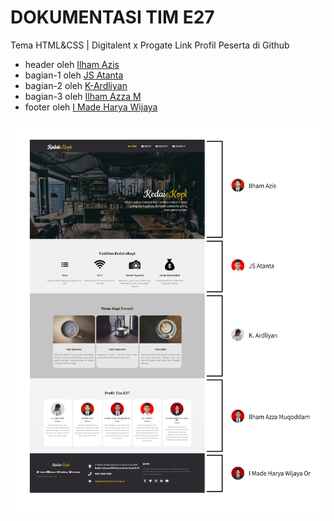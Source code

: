 # DOKUMENTASI TIM E27
Tema HTML&CSS | Digitalent x Progate
Link Profil Peserta di Github
- header oleh [Ilham Azis](https://github.com/Firrama)
- bagian-1 oleh [JS Atanta](https://github.com/jsatanta)
- bagian-2 oleh [K-Ardliyan](https://github.com/k-ardliyan)
- bagian-3 oleh [Ilham Azza M](https://github.com/Ilhamzamu)
- footer oleh [I Made Harya Wijaya](https://github.com/madeharyawijaya)

![Dokumentasi Pembagian Tugas](https://raw.githubusercontent.com/k-ardliyan/E27_DTS20/master/Dokumentasi%20Tim%20E27_DTS20.jpg)
